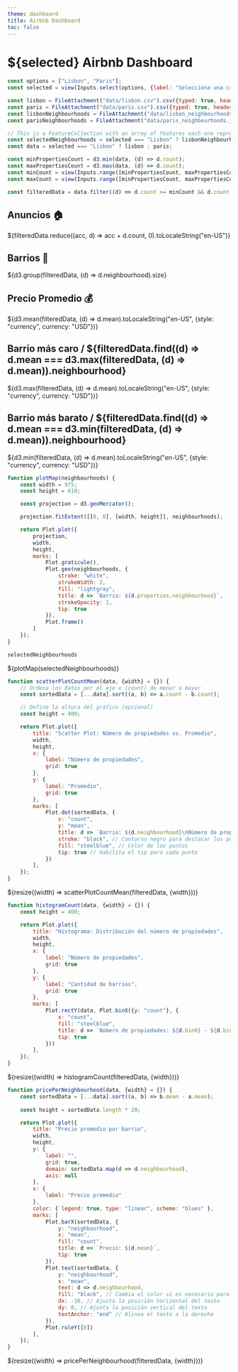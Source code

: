 ```yaml
---
theme: dashboard
title: Airbnb Dashboard
toc: false
---
```


# ${selected} Airbnb Dashboard

<!-- Load and transform the data -->

```js
const options = ["Lisbon", "Paris"];
const selected = view(Inputs.select(options, {label: "Selecciona una ciudad"}));
```

```js
const lisbon = FileAttachment("data/lisbon.csv").csv({typed: true, header: true});
const paris = FileAttachment("data/paris.csv").csv({typed: true, header: true});
const lisbonNeighbourhoods = FileAttachment("data/lisbon_neighbourhoods.json").json();
const parisNeighbourhoods = FileAttachment("data/paris_neighbourhoods.json").json();
```

```js
// This is a FeatureCollection with an array of features each one representing a neighbourhood as a MultiPolygon
const selectedNeighbourhoods = selected === "Lisbon" ? lisbonNeighbourhoods : parisNeighbourhoods;
const data = selected === "Lisbon" ? lisbon : paris;
```

```js
const minPropertiesCount = d3.min(data, (d) => d.count);
const maxPropertiesCount = d3.max(data, (d) => d.count);
const minCount = view(Inputs.range([minPropertiesCount, maxPropertiesCount], {label: "Número mínimo de propiedades", value: minPropertiesCount}));
const maxCount = view(Inputs.range([minPropertiesCount, maxPropertiesCount], {label: "Número máximo de propiedades", value: maxPropertiesCount}));
```

```js
const filteredData = data.filter((d) => d.count >= minCount && d.count <= maxCount);
```


<!-- Cards with big numbers -->

<div class="grid grid-cols-3">
  <div class="card">
    <h2>Anuncios 🏠</h2>
    <span class="big">${filteredData.reduce((acc, d) => acc + d.count, 0).toLocaleString("en-US")}</span>
  </div>
  <div class="card">
    <h2>Barrios 📌</h2>
    <span class="big">${d3.group(filteredData, (d) => d.neighbourhood).size}</span>
  </div>
  <div class="card">
    <h2>Precio Promedio 💰</h2>
    <span class="big">${d3.mean(filteredData, (d) => d.mean).toLocaleString("en-US", {style: "currency", currency: "USD"})}</span>
  </div>
</div>

<div class="grid grid-cols-2">
  <div class="card">
    <h2>Barrio más caro <span class="muted">/ ${filteredData.find((d) => d.mean === d3.max(filteredData, (d) => d.mean)).neighbourhood}</span></h2>
    <span class="big">${d3.max(filteredData, (d) => d.mean).toLocaleString("en-US", {style: "currency", currency: "USD"})}</span>
  </div>
    <div class="card">
        <h2>Barrio más barato <span class="muted">/ ${filteredData.find((d) => d.mean === d3.min(filteredData, (d) => d.mean)).neighbourhood}</span></h2>
        <span class="big">${d3.min(filteredData, (d) => d.mean).toLocaleString("en-US", {style: "currency", currency: "USD"})}</span>
    </div>  
</div>

```js
function plotMap(neighbourhoods) {
    const width = 975;
    const height = 610;

    const projection = d3.geoMercator();

    projection.fitExtent([[0, 0], [width, height]], neighbourhoods);

    return Plot.plot({
        projection,
        width,
        height,
        marks: [
            Plot.graticule(),
            Plot.geo(neighbourhoods, {
                stroke: "white",
                strokeWidth: 2,
                fill: "lightgray", 
                title: d => `Barrio: ${d.properties.neighbourhood}`, 
                strokeOpacity: 1,
                tip: true
            }),
            Plot.frame()
        ]
    });
}
```

```js
selectedNeighbourhoods
```


<div class="grid grid-cols-1">
    <div class="card">
        ${plotMap(selectedNeighbourhoods)}
    </div>
</div>

```js
function scatterPlotCountMean(data, {width} = {}) {
    // Ordena los datos por el eje x (count) de menor a mayor
    const sortedData = [...data].sort((a, b) => a.count - b.count);

    // Define la altura del gráfico (opcional)
    const height = 400;

    return Plot.plot({
        title: "Scatter Plot: Número de propiedades vs. Promedio",
        width,
        height,
        x: {
            label: "Número de propiedades",
            grid: true
        },
        y: {
            label: "Promedio",
            grid: true
        },
        marks: [
            Plot.dot(sortedData, {
                x: "count",
                y: "mean",
                title: d => `Barrio: ${d.neighbourhood}\nNúmero de propiedades: ${d.count}\nPromedio: ${d.mean}`,
                stroke: "black", // Contorno negro para destacar los puntos
                fill: "steelblue", // Color de los puntos
                tip: true // Habilita el tip para cada punto
            })
        ],
    });
}
```

<div class="grid grid-cols-1">
    <div class="card">
        ${resize((width) => scatterPlotCountMean(filteredData, {width}))}
    </div>
</div>

```js
function histogramCount(data, {width} = {}) {
    const height = 400;

    return Plot.plot({
        title: "Histograma: Distribución del número de propiedades",
        width,
        height,
        x: {
            label: "Número de propiedades",
            grid: true
        },
        y: {
            label: "Cantidad de barrios",
            grid: true
        },
        marks: [
            Plot.rectY(data, Plot.binX({y: "count"}, {
                x: "count",
                fill: "steelblue",
                title: d => `Número de propiedades: ${d.bin0} - ${d.bin1}\nCantidad de barrios: ${d.count}`,
                tip: true
            }))
        ],
    });
}
```

<div class="grid grid-cols-1">
    <div class="card">
        ${resize((width) => histogramCount(filteredData, {width}))}
    </div>
</div>

<!-- Plot of price per neighbourhood bar chart -->

```js
function pricePerNeighbourhood(data, {width} = {}) {
    const sortedData = [...data].sort((a, b) => b.mean - a.mean);
    
    const height = sortedData.length * 20;

    return Plot.plot({
        title: "Precio promedio por barrio",
        width,
        height,
        y: {
            label: "",
            grid: true,
            domain: sortedData.map(d => d.neighbourhood),
            axis: null
        },
        x: {
            label: "Precio promedio"
        },
        color: { legend: true, type: "linear", scheme: "blues" },
        marks: [
            Plot.barX(sortedData, {
                y: "neighbourhood",
                x: "mean",
                fill: "count",
                title: d => `Precio: ${d.mean}`,
                tip: true
            }),
            Plot.text(sortedData, {
                y: "neighbourhood",
                x: "mean",
                text: d => d.neighbourhood,
                fill: "black", // Cambia el color si es necesario para mejorar la visibilidad
                dx: -10, // Ajusta la posición horizontal del texto
                dy: 0, // Ajusta la posición vertical del texto
                textAnchor: "end" // Alinea el texto a la derecha
            }),
            Plot.ruleY([0])
        ],
    });
}
```

<div class="grid grid-cols-1">
    <div class="card">
        ${resize((width) => pricePerNeighbourhood(filteredData, {width}))}
    </div>
</div>